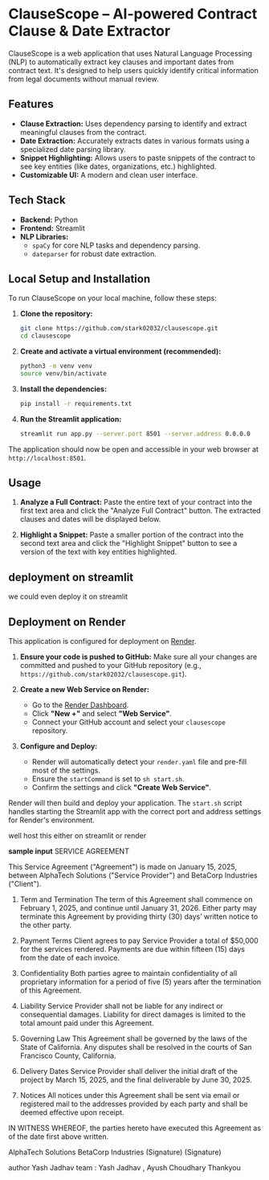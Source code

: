 # ClauseScope – AI-powered Contract Clause & Date Extractor

ClauseScope is a web application that uses Natural Language Processing (NLP) to automatically extract key clauses and important dates from contract text. It's designed to help users quickly identify critical information from legal documents without manual review.

## Features

- **Clause Extraction:** Uses dependency parsing to identify and extract meaningful clauses from the contract.
- **Date Extraction:** Accurately extracts dates in various formats using a specialized date parsing library.
- **Snippet Highlighting:** Allows users to paste snippets of the contract to see key entities (like dates, organizations, etc.) highlighted.
- **Customizable UI:** A modern and clean user interface.

## Tech Stack

- **Backend:** Python
- **Frontend:** Streamlit
- **NLP Libraries:**
    - `spaCy` for core NLP tasks and dependency parsing.
    - `dateparser` for robust date extraction.

## Local Setup and Installation

To run ClauseScope on your local machine, follow these steps:

1.  **Clone the repository:**
    ```bash
    git clone https://github.com/stark02032/clausescope.git
    cd clausescope
    ```

2.  **Create and activate a virtual environment (recommended):**
    ```bash
    python3 -m venv venv
    source venv/bin/activate
    ```

3.  **Install the dependencies:**
    ```bash
    pip install -r requirements.txt
    ```

4.  **Run the Streamlit application:**
    ```bash
    streamlit run app.py --server.port 8501 --server.address 0.0.0.0
    ```

The application should now be open and accessible in your web browser at `http://localhost:8501`.

## Usage

1.  **Analyze a Full Contract:** Paste the entire text of your contract into the first text area and click the "Analyze Full Contract" button. The extracted clauses and dates will be displayed below.

2.  **Highlight a Snippet:** Paste a smaller portion of the contract into the second text area and click the "Highlight Snippet" button to see a version of the text with key entities highlighted.

## deployment on streamlit
we could even deploy it on streamlit 

## Deployment on Render

This application is configured for deployment on [Render](https://render.com/).

1.  **Ensure your code is pushed to GitHub:** Make sure all your changes are committed and pushed to your GitHub repository (e.g., `https://github.com/stark02032/clausescope.git`).

2.  **Create a new Web Service on Render:**
    *   Go to the [Render Dashboard](https://dashboard.render.com/).
    *   Click **"New +"** and select **"Web Service"**.
    *   Connect your GitHub account and select your `clausescope` repository.

3.  **Configure and Deploy:**
    *   Render will automatically detect your `render.yaml` file and pre-fill most of the settings.
    *   Ensure the `startCommand` is set to `sh start.sh`.
    *   Confirm the settings and click **"Create Web Service"**.

Render will then build and deploy your application. The `start.sh` script handles starting the Streamlit app with the correct port and address settings for Render's environment.

well host this either on streamlit or render 

**sample input**
SERVICE AGREEMENT

This Service Agreement ("Agreement") is made on January 15, 2025, between AlphaTech Solutions ("Service Provider") and BetaCorp Industries ("Client").

1. Term and Termination
The term of this Agreement shall commence on February 1, 2025, and continue until January 31, 2026. Either party may terminate this Agreement by providing thirty (30) days’ written notice to the other party.

2. Payment Terms
Client agrees to pay Service Provider a total of $50,000 for the services rendered. Payments are due within fifteen (15) days from the date of each invoice.

3. Confidentiality
Both parties agree to maintain confidentiality of all proprietary information for a period of five (5) years after the termination of this Agreement.

4. Liability
Service Provider shall not be liable for any indirect or consequential damages. Liability for direct damages is limited to the total amount paid under this Agreement.

5. Governing Law
This Agreement shall be governed by the laws of the State of California. Any disputes shall be resolved in the courts of San Francisco County, California.

6. Delivery Dates
Service Provider shall deliver the initial draft of the project by March 15, 2025, and the final deliverable by June 30, 2025.

7. Notices
All notices under this Agreement shall be sent via email or registered mail to the addresses provided by each party and shall be deemed effective upon receipt.

IN WITNESS WHEREOF, the parties hereto have executed this Agreement as of the date first above written.

AlphaTech Solutions            BetaCorp Industries
(Signature)                    (Signature)

author
Yash Jadhav 
team : Yash Jadhav , Ayush Choudhary Thankyou 
